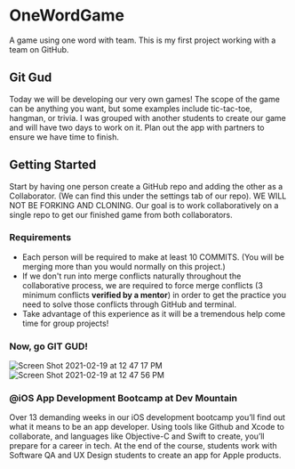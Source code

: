 # OneWordGame
A game using one word with team. This is my first project working with a team on GitHub.

## Git Gud
Today we will be developing our very own games! The scope of the game can be anything you want, but some examples include tic-tac-toe, hangman, or trivia. I was grouped with another students to create our game and will have two days to work on it. Plan out the app with partners to ensure we have time to finish. 

## Getting Started
Start by having one person create a GitHub repo and adding the other as a Collaborator. (We can find this under the settings tab of our repo). WE WILL NOT BE FORKING AND CLONING. Our goal is to work collaboratively on a single repo to get our finished game from both collaborators.

### Requirements 
- Each person will be required to make at least 10 COMMITS. (You will be merging more than you would normally on this project.) 
- If we don't run into merge conflicts naturally throughout the collaborative process, we are required to force merge conflicts (3 minimum conflicts  **verified by a mentor**) in order to get the practice you need to solve those conflicts through GitHub and terminal. 
- Take advantage of this experience as it will be a tremendous help come time for group projects!

### Now, go GIT GUD!
![Screen Shot 2021-02-19 at 12 47 17 PM](https://user-images.githubusercontent.com/57606580/108547988-d8150980-72b0-11eb-8875-70de551955e1.png)
![Screen Shot 2021-02-19 at 12 47 56 PM](https://user-images.githubusercontent.com/57606580/108547992-d9463680-72b0-11eb-82e6-4325fc5fdab7.png)


### @iOS App Development Bootcamp at Dev Mountain
Over 13 demanding weeks in our iOS development bootcamp you’ll find out what it means to be an app developer. Using tools like Github and Xcode to collaborate, and languages like Objective-C and Swift to create, you’ll prepare for a career in tech. At the end of the course, students work with Software QA and UX Design students to create an app for Apple products.
